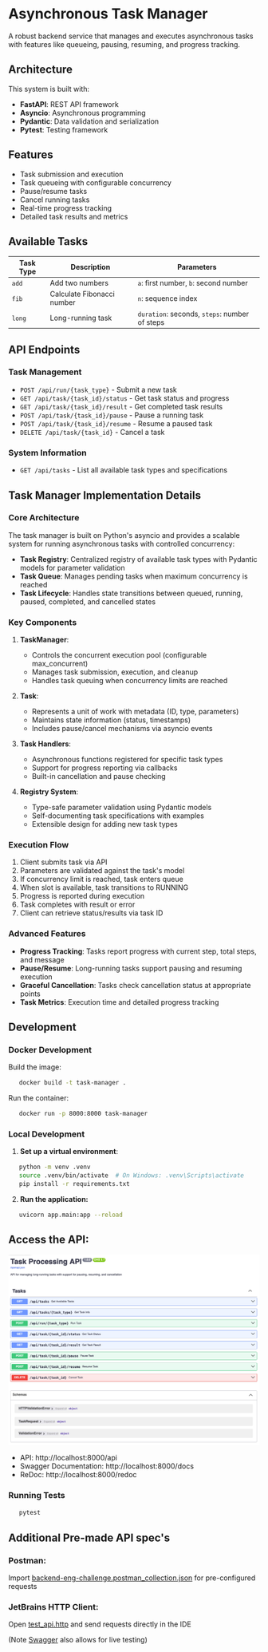 # Asynchronous Task Manager

A robust backend service that manages and executes asynchronous tasks with features like queueing, pausing, resuming, and progress tracking.

## Architecture

This system is built with:
- **FastAPI**: REST API framework
- **Asyncio**: Asynchronous programming
- **Pydantic**: Data validation and serialization
- **Pytest**: Testing framework

## Features

- Task submission and execution
- Task queueing with configurable concurrency
- Pause/resume tasks
- Cancel running tasks
- Real-time progress tracking
- Detailed task results and metrics

## Available Tasks

| Task Type | Description                | Parameters                                    |
|-----------|----------------------------|-----------------------------------------------|
| `add`     | Add two numbers            | `a`: first number, `b`: second number         |
| `fib`     | Calculate Fibonacci number | `n`: sequence index                           |
| `long`    | Long-running task          | `duration`: seconds, `steps`: number of steps |

## API Endpoints

### Task Management

- `POST /api/run/{task_type}` - Submit a new task
- `GET /api/task/{task_id}/status` - Get task status and progress
- `GET /api/task/{task_id}/result` - Get completed task results
- `POST /api/task/{task_id}/pause` - Pause a running task
- `POST /api/task/{task_id}/resume` - Resume a paused task
- `DELETE /api/task/{task_id}` - Cancel a task

### System Information

- `GET /api/tasks` - List all available task types and specifications


## Task Manager Implementation Details

### Core Architecture

The task manager is built on Python's asyncio and provides a scalable system for running asynchronous tasks with controlled concurrency:

- **Task Registry**: Centralized registry of available task types with Pydantic models for parameter validation
- **Task Queue**: Manages pending tasks when maximum concurrency is reached
- **Task Lifecycle**: Handles state transitions between queued, running, paused, completed, and cancelled states

### Key Components

1. **TaskManager**: 
   - Controls the concurrent execution pool (configurable max_concurrent)
   - Manages task submission, execution, and cleanup
   - Handles task queuing when concurrency limits are reached

2. **Task**: 
   - Represents a unit of work with metadata (ID, type, parameters)
   - Maintains state information (status, timestamps)
   - Includes pause/cancel mechanisms via asyncio events

3. **Task Handlers**:
   - Asynchronous functions registered for specific task types
   - Support for progress reporting via callbacks
   - Built-in cancellation and pause checking

4. **Registry System**:
   - Type-safe parameter validation using Pydantic models
   - Self-documenting task specifications with examples
   - Extensible design for adding new task types

### Execution Flow

1. Client submits task via API
2. Parameters are validated against the task's model
3. If concurrency limit is reached, task enters queue
4. When slot is available, task transitions to RUNNING
5. Progress is reported during execution
6. Task completes with result or error
7. Client can retrieve status/results via task ID

### Advanced Features

- **Progress Tracking**: Tasks report progress with current step, total steps, and message
- **Pause/Resume**: Long-running tasks support pausing and resuming execution
- **Graceful Cancellation**: Tasks check cancellation status at appropriate points
- **Task Metrics**: Execution time and detailed progress tracking


## Development

### Docker Development
Build the image:
```bash
   docker build -t task-manager .
```

Run the container:
```bash
   docker run -p 8000:8000 task-manager
```

### Local Development

1. **Set up a virtual environment**:
```bash
   python -m venv .venv
   source .venv/bin/activate  # On Windows: .venv\Scripts\activate
   pip install -r requirements.txt
  ```
2. **Run the application:**
```bash
   uvicorn app.main:app --reload
```

## Access the API:
![swagger.png](docs/images/swagger.png)
- API: http://localhost:8000/api
- Swagger Documentation: http://localhost:8000/docs
- ReDoc: http://localhost:8000/redoc

### Running Tests
```bash
   pytest
```

## Additional Pre-made API spec's
### Postman:
Import [backend-eng-challenge.postman_collection.json](postman-collection/backend-eng-challenge.postman_collection.json) for pre-configured requests

### JetBrains HTTP Client:
Open [test_api.http](test_api.http) and send requests directly in the IDE

(Note [Swagger](http://localhost:8000/docs) also allows for live testing)
